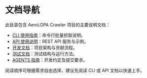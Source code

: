 # 文档导航

此目录包含 AeroLOPA Crawler 项目的主要说明文档：

- [CLI 使用指南](CLI_USAGE.md)：命令行批量抓取说明。
- [API 使用说明](API_USAGE.md)：REST API 服务与示例。
- [开发文档](DEVELOPMENT.md)：项目架构与贡献流程。
- [测试文档](TESTING.md)：测试结构与运行方法。
- [AGENTS 指南](AGENTS.md)：开发约定及提交要求。

阅读顺序可根据需求自由选择，建议先阅读 CLI 或 API 文档以快速上手。


